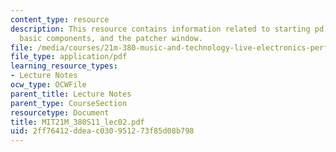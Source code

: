 ```yaml
---
content_type: resource
description: This resource contains information related to starting pd, the pd window,
  basic components, and the patcher window.
file: /media/courses/21m-380-music-and-technology-live-electronics-performance-practices-spring-2011/2ff76412ddeac030951273f85d08b798_MIT21M_380S11_lec02.pdf
file_type: application/pdf
learning_resource_types:
- Lecture Notes
ocw_type: OCWFile
parent_title: Lecture Notes
parent_type: CourseSection
resourcetype: Document
title: MIT21M_380S11_lec02.pdf
uid: 2ff76412-ddea-c030-9512-73f85d08b798
---
```

